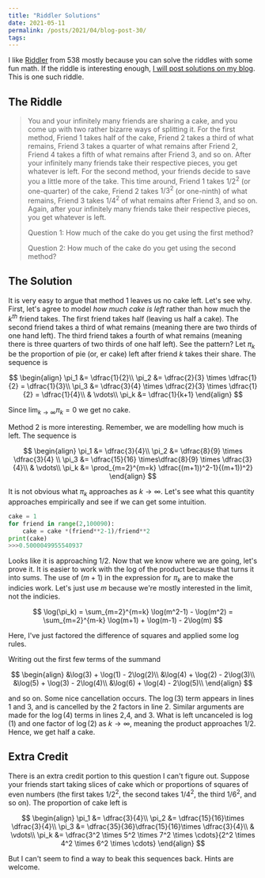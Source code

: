 ```yaml
---
title: "Riddler Solutions"
date: 2021-05-11
permalink: /posts/2021/04/blog-post-30/
tags:
---
```



I like [Riddler](https://fivethirtyeight.com/features/are-you-smarter-than-a-fourth-grader/) from 538 mostly because you can solve the riddles with some fun math.  If the riddle is interesting enough, [I will post solutions on my  blog](https://dpananos.github.io/posts/2017/12/blog-post-2/).  This is one such riddle.

## The Riddle

>You and your infinitely many friends are sharing a cake, and you come up with two rather bizarre ways of splitting it.
>For the first method, Friend 1 takes half of the cake, Friend 2 takes a third of what remains, Friend 3 takes a quarter of what remains after Friend 2, Friend 4 takes a fifth of what remains after Friend 3, and so on. After your infinitely many friends take their respective pieces, you get whatever is left.
>For the second method, your friends decide to save you a little more of the take. This time around, Friend 1 takes $1/2^2$ (or one-quarter) of the cake, Friend 2 takes $1/3^2$ (or one-ninth) of what remains, Friend 3 takes $1/4^2$ of what remains after Friend 3, and so on. Again, after your infinitely many friends take their respective pieces, you get whatever is left.
>
>Question 1: How much of the cake do you get using the first method?
>
>Question 2: How much of the cake do you get using the second method?

## The Solution

It is very easy to argue that method 1 leaves us no cake left.  Let's see why.  First, let's agree to model *how much cake is left* rather than how much the $k^{th}$ friend takes.  The first friend takes half (leaving us half a cake).  The second friend takes a third of what remains (meaning there are two thirds of one hand left).  The third friend takes a fourth of what remains (meaning there is three quarters of two thirds of one half left).  See the pattern?  Let $\pi_k$ be the proportion of pie (or, er cake) left after friend $k$ takes their share.  The sequence is

$$ \begin{align}  
\pi_1 &= \dfrac{1}{2}\\
\pi_2 &= \dfrac{2}{3} \times \dfrac{1}{2} = \dfrac{1}{3}\\
\pi_3 &= \dfrac{3}{4} \times \dfrac{2}{3} \times \dfrac{1}{2} = \dfrac{1}{4}\\
& \vdots\\
\pi_k &= \dfrac{1}{k+1}
\end{align} $$

Since $\lim_{k \to \infty} \pi_k = 0$ we get no cake.  

Method 2 is more interesting. Remember, we are modelling how much is left. The sequence is

$$ \begin{align}  
\pi_1 &= \dfrac{3}{4}\\
\pi_2 &= \dfrac{8}{9} \times \dfrac{3}{4} \\
\pi_3 &= \dfrac{15}{16} \times\dfrac{8}{9} \times \dfrac{3}{4}\\
& \vdots\\
\pi_k &= \prod_{m=2}^{m=k} \dfrac{(m+1))^2-1}{(m+1))^2}
\end{align} $$

It is not obvious what $\pi_k$ approaches as $k \to \infty$.  Let's see what this quantity approaches empirically and see if we can get some intuition.

```python
cake = 1
for friend in range(2,100090):
    cake = cake *(friend**2-1)/friend**2
print(cake)
>>>0.5000049955540937
```

Looks like it is approaching 1/2.  Now that we know where we are going, let's prove it.  It is easier to work with the log of the product because that turns it into sums.  The use of $(m+1)$ in the expression for $\pi_k$ are to make the indicies work.  Let's just use $m$ because we're mostly interested in the limit, not the indicies.

$$ \log(\pi_k) = \sum_{m=2}^{m=k} \log(m^2-1) - \log(m^2) = \sum_{m=2}^{m-k} \log(m+1) + \log(m-1) - 2\log(m) $$

Here, I've just factored the difference of squares and applied some log rules.

Writing out the first few terms of the summand

$$
\begin{align}
&\log(3) + \log(1) - 2\log(2)\\
&\log(4) + \log(2) - 2\log(3)\\
&\log(5) + \log(3) - 2\log(4)\\
&\log(6) + \log(4) - 2\log(5)\\
\end{align}
$$

and so on.  Some nice cancellation occurs.  The $\log(3)$ term appears in lines 1 and 3, and is cancelled by the 2 factors in line 2.  Similar arguments are made for the $\log(4)$ terms in lines 2,4, and 3.  What is left uncanceled is $\log(1)$ and one factor of $\log(2)$ as $k \to \infty$, meaning the product approaches $1/2$.  Hence, we get half a cake.

## Extra Credit

There is an extra credit portion to this question I can't figure out.  Suppose your friends start taking slices of cake which or proportions of squares of even numbers (the first takes $1/2^2$, the second takes $1/4^2$, the third $1/6^2$, and so on).  The proportion of cake left is 

$$ \begin{align}  
\pi_1 &= \dfrac{3}{4}\\
\pi_2 &= \dfrac{15}{16}\times \dfrac{3}{4}\\
\pi_3 &= \dfrac{35}{36}\dfrac{15}{16}\times \dfrac{3}{4}\\
& \vdots\\
\pi_k &= \dfrac{3^2 \times 5^2 \times 7^2 \times \cdots}{2^2 \times 4^2 \times 6^2 \times \cdots}
\end{align} $$

But I can't seem to find a way to beak this sequences back.  Hints are welcome.